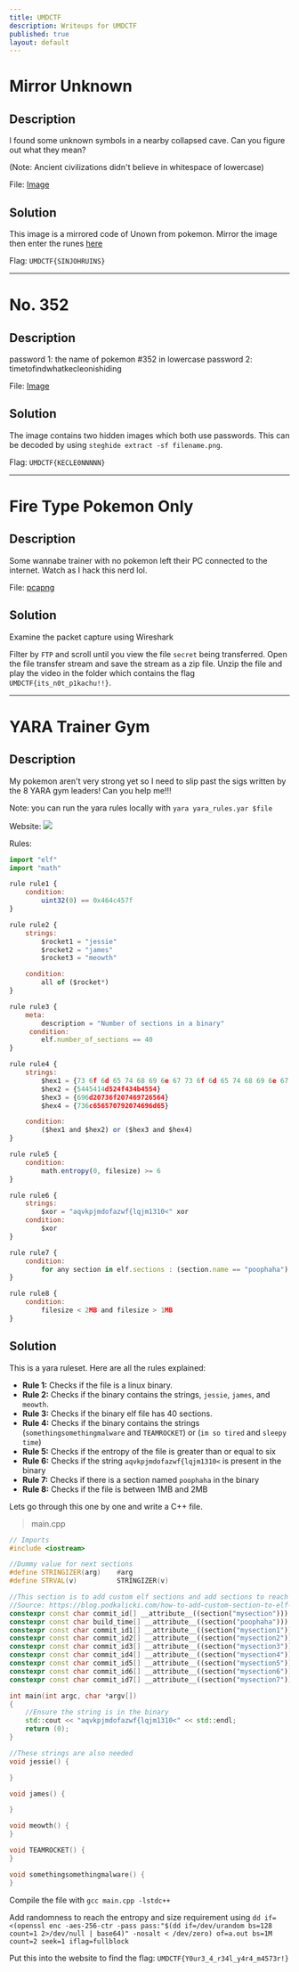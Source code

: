 ```yaml
---
title: UMDCTF
description: Writeups for UMDCTF
published: true
layout: default
---
```


# Mirror Unknown

## Description

I found some unknown symbols in a nearby collapsed cave. Can you figure out what they mean?

(Note: Ancient civilizations didn't believe in whitespace of lowercase)

File: [Image](https://i.mrxbox98.me/file/2023/05/Mirror_Unkown.png)

## Solution

This image is a mirrored code of Unown from pokemon. Mirror the image then enter the runes [here](https://www.dcode.fr/pokemon-unown-alphabet)

Flag: ``UMDCTF{SINJOHRUINS}``

---

# No. 352

## Description

password 1: the name of pokemon #352 in lowercase
password 2: timetofindwhatkecleonishiding

File: [Image](https://i.mrxbox98.me/file/2023/05/hide-n-seek.jpg)

## Solution

The image contains two hidden images which both use passwords. This can be decoded by using ``steghide extract -sf filename.png``.

Flag: ``UMDCTF{KECLE0NNNNN}``

---

# Fire Type Pokemon Only

## Description

Some wannabe trainer with no pokemon left their PC connected to the internet. Watch as I hack this nerd lol.

File: [pcapng](https://i.mrxbox98.me/file/2023/05/fire-type-pokemon-only.pcapng)

## Solution

Examine the packet capture using Wireshark

Filter by ``FTP`` and scroll until you view the file ``secret`` being transferred. Open the file transfer stream and save the stream as a zip file. Unzip the file and play the video in the folder which contains the flag ``UMDCTF{its_n0t_p1kachu!!}``.

---

# YARA Trainer Gym

## Description

My pokemon aren't very strong yet so I need to slip past the sigs written by the 8 YARA gym leaders! Can you help me!!!

Note: you can run the yara rules locally with ``yara yara_rules.yar $file``

Website: ![](https://i.mrxbox98.me/file/2023/05/chrome_g9lUXGn9lf.png)

Rules:
```javascript
import "elf"
import "math"

rule rule1 {
    condition:
        uint32(0) == 0x464c457f
}

rule rule2 {
    strings:
        $rocket1 = "jessie"
        $rocket2 = "james"
        $rocket3 = "meowth"

    condition:
        all of ($rocket*)
}

rule rule3 {
    meta:
        description = "Number of sections in a binary"
     condition:
        elf.number_of_sections == 40
}

rule rule4 {
    strings:
        $hex1 = {73 6f 6d 65 74 68 69 6e 67 73 6f 6d 65 74 68 69 6e 67 6d 61 6c 77 61 72 65}
        $hex2 = {5445414d524f434b4554}
        $hex3 = {696d20736f207469726564}
        $hex4 = {736c656570792074696d65}

    condition:
        ($hex1 and $hex2) or ($hex3 and $hex4)
}

rule rule5 {
    condition:
        math.entropy(0, filesize) >= 6
}

rule rule6 {
    strings:
        $xor = "aqvkpjmdofazwf{lqjm1310<" xor
    condition:
        $xor
}

rule rule7 {
    condition:
        for any section in elf.sections : (section.name == "poophaha")
}

rule rule8 {
    condition:
        filesize < 2MB and filesize > 1MB
}
```

## Solution

This is a yara ruleset. Here are all the rules explained:

* **Rule 1:** Checks if the file is a linux binary.
* **Rule 2:** Checks if the binary contains the strings, ``jessie``, ``james``, and ``meowth``.
* **Rule 3:** Checks if the binary elf file has 40 sections.
* **Rule 4:** Checks if the binary contains the strings (``somethingsomethingmalware`` and ``TEAMROCKET``) or (``im so tired`` and ``sleepy time``)
* **Rule 5:** Checks if the entropy of the file is greater than or equal to six
* **Rule 6:** Checks if the string ``aqvkpjmdofazwf{lqjm1310<`` is present in the binary
* **Rule 7:** Checks if there is a section named ``poophaha`` in the binary
* **Rule 8:** Checks if the file is between 1MB and 2MB

Lets go through this one by one and write a C++ file.

> main.cpp

```cpp
// Imports
#include <iostream>

//Dummy value for next sections
#define STRINGIZER(arg)    #arg
#define STRVAL(v)          STRINGIZER(v)

//This section is to add custom elf sections and add sections to reach the 40 count
//Source: https://blog.podkalicki.com/how-to-add-custom-section-to-elf-file/
constexpr const char commit_id[] __attribute__((section("mysection"))) = "commit-id=" STRVAL(COMMIT_ID);
constexpr const char build_time[] __attribute__((section("poophaha"))) = "build-time=" STRVAL(BUILD_TIME);
constexpr const char commit_id1[] __attribute__((section("mysection1"))) = "commit-id=" STRVAL(COMMIT_ID);
constexpr const char commit_id2[] __attribute__((section("mysection2"))) = "commit-id=" STRVAL(COMMIT_ID);
constexpr const char commit_id3[] __attribute__((section("mysection3"))) = "commit-id=" STRVAL(COMMIT_ID);
constexpr const char commit_id4[] __attribute__((section("mysection4"))) = "commit-id=" STRVAL(COMMIT_ID);
constexpr const char commit_id5[] __attribute__((section("mysection5"))) = "commit-id=" STRVAL(COMMIT_ID);
constexpr const char commit_id6[] __attribute__((section("mysection6"))) = "commit-id=" STRVAL(COMMIT_ID);
constexpr const char commit_id7[] __attribute__((section("mysection7"))) = "commit-id=" STRVAL(COMMIT_ID);

int main(int argc, char *argv[])
{
    //Ensure the string is in the binary
    std::cout << "aqvkpjmdofazwf{lqjm1310<" << std::endl;
    return (0);
}

//These strings are also needed
void jessie() {

}

void james() {

}

void meowth() {
}

void TEAMROCKET() {
}

void somethingsomethingmalware() {
}
```

Compile the file with ``gcc main.cpp -lstdc++``

Add randomness to reach the entropy and size requirement using ``dd if=<(openssl enc -aes-256-ctr -pass pass:"$(dd if=/dev/urandom bs=128 count=1 2>/dev/null | base64)" -nosalt < /dev/zero) of=a.out bs=1M count=2 seek=1 iflag=fullblock``

Put this into the website to find the flag: ``UMDCTF{Y0ur3_4_r34l_y4r4_m4573r!}``